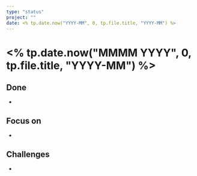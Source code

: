 ```yaml
---
type: "status"
project: "" 
date: <% tp.date.now("YYYY-MM", 0, tp.file.title, "YYYY-MM") %>
---
```


# <% tp.date.now("MMMM YYYY", 0, tp.file.title, "YYYY-MM") %>

## Done
- 

## Focus on
- 

## Challenges
- 